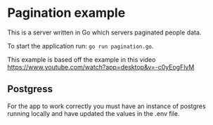 # Pagination example
This is a server written in Go which servers paginated people data.

To start the application run: `go run pagination.go`.

This example is based off the example in this video https://www.youtube.com/watch?app=desktop&v=-c0yEogFlvM

## Postgress

For the app to work correctly you must have an instance of postgres running locally and have updated the values in the .env file.